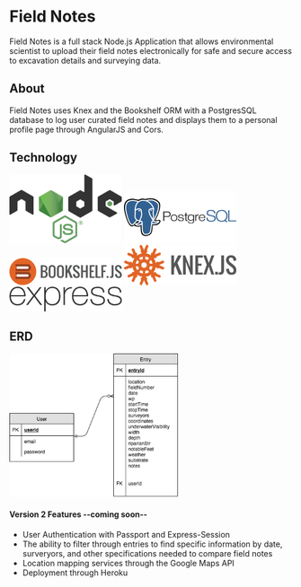 # Field Notes
Field Notes is a full stack Node.js Application that allows environmental scientist to upload their field notes electronically for safe and secure access to excavation details and surveying data.

## About
Field Notes uses Knex and the Bookshelf ORM with a PostgresSQL database to log user curated field notes and displays them to a personal profile page through AngularJS and Cors.


## Technology
<img src="img/nodejs.png" alt="express" width="200px">
<img src="img/postgres.png" alt="postgres" width="200px">
<img src="img/bookshelf-icon.png" alt="bookshelf" width="200px">
<img src="img/knex.png" alt="knex" width="200px"><img src="img/express.png" alt="express" width="200px">

## ERD
<img src="img/Field Notes ERD.png" width="300px">

#### Version 2 Features --coming soon--
+ User Authentication with Passport and Express-Session
+ The ability to filter through entries to find specific information by date, surveryors, and other specifications needed to compare field notes
+ Location mapping services through the Google Maps API
+ Deployment through Heroku
